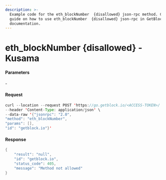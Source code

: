 ```yaml
---
description: >-
  Example code for the eth_blockNumber  {disallowed} json-rpc method. Сomplete
  guide on how to use eth_blockNumber  {disallowed} json-rpc in GetBlock.io Web3
  documentation.
---
```


# eth\_blockNumber {disallowed} - Kusama

#### Parameters

\-

#### Request

```java
curl --location --request POST 'https://go.getblock.io/<ACCESS-TOKEN>/' \
--header 'Content-Type: application/json' \
--data-raw '{"jsonrpc": "2.0",
"method": "eth_blockNumber",
"params": [],
"id": "getblock.io"}'
```

#### Response

```java
{
    "result": "null",
    "id": "getblock.io",
    "status_code": 405,
    "message": "Method not allowed"
}
```
